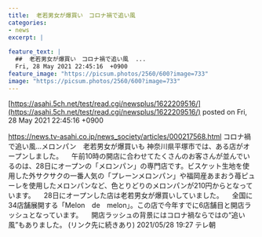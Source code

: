```yaml
---
title:  老若男女が爆買い　コロナ禍で追い風  
categories:
- news
excerpt: |
  
feature_text: |
  ##  老若男女が爆買い　コロナ禍で追い風  ...
  Fri, 28 May 2021 22:45:16  +0900
feature_image: "https://picsum.photos/2560/600?image=733"
image: "https://picsum.photos/2560/600?image=733"
---
```


[https://asahi.5ch.net/test/read.cgi/newsplus/1622209516/](https://asahi.5ch.net/test/read.cgi/newsplus/1622209516/)
posted on Fri, 28 May 2021 22:45:16  +0900

<!--more-->

https://news.tv-asahi.co.jp/news_society/articles/000217568.html コロナ禍で追い風…メロンパン　老若男女が爆買いも 神奈川県平塚市では、ある店がオープンしました。 　午前10時の開店に合わせてたくさんのお客さんが並んでいるのは、28日にオープンの「メロンパン」の専門店です。ビスケット生地を使用した外サクサクの一番人気の「プレーンメロンパン」や福岡産あまおう苺ピューレを使用したメロンパンなど、色とりどりのメロンパンが210円からとなっています。 　28日にオープンした店は老若男女が爆買いしていました。 　全国に34店舗展開する「Melon　de　melon」。この店で今年すでに6店舗目と開店ラッシュとなっています。 　開店ラッシュの背景にはコロナ禍ならではの“追い風”もありました。 (リンク先に続きあり) 2021/05/28 19:27 テレ朝
